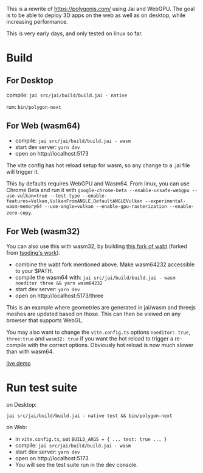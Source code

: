 This is a rewrite of https://polygonjs.com/ using Jai and WebGPU. The goal is to be able to deploy 3D apps on the web as well as on desktop, while increasing performance.

This is very early days, and only tested on linux so far.

# Build

## For Desktop

compile: `jai src/jai/build/build.jai - native`

run: `bin/polygon-next`

## For Web (wasm64)

-   compile: `jai src/jai/build/build.jai - wasm`
-   start dev server: `yarn dev`
-   open on http://localhost:5173

The vite config has hot reload setup for wasm, so any change to a .jai file will trigger it.

This by defaults requires WebGPU and Wasm64. From linux, you can use Chrome Beta and run it with `google-chrome-beta --enable-unsafe-webgpu --use-vulkan=true --test-type --enable-features=Vulkan,VulkanFromANGLE,DefaultANGLEVulkan --experimental-wasm-memory64 --use-angle=vulkan --enable-gpu-rasterization --enable-zero-copy`.

## For Web (wasm32)

You can also use this with wasm32, by building [this fork of wabt](https://github.com/frading/wabt) (forked from [tsoding's work](https://github.com/tsoding/wabt-wasm64232)).

-   combine the wabt fork mentioned above. Make wasm64232 accessible to your $PATH.
-   compile the wasm64 with: `jai src/jai/build/build.jai - wasm noeditor three && yarn wasm64232`
-   start dev server: `yarn dev`
-   open on http://localhost:5173/three

This is an example where geometries are generated in jai/wasm and threejs meshes are updated based on those. This can then be viewed on any browser that supports WebGL.

You may also want to change the `vite.config.ts` options `noeditor: true`, `three:true` and `wasm32: true` if you want the hot reload to trigger a re-compile with the correct options. Obviously hot reload is now much slower than with wasm64.

[live demo](https://polygon-next-three.netlify.app/three)

# Run test suite

on Desktop:

`jai src/jai/build/build.jai - native test && bin/polygon-next`

on Web:

-   in `vite.config.ts`, set `BUILD_ARGS = { ... test: true ... }`
-   compile: `jai src/jai/build/build.jai - wasm`
-   start dev server: `yarn dev`
-   open on http://localhost:5173
-   You will see the test suite run in the dev console.

